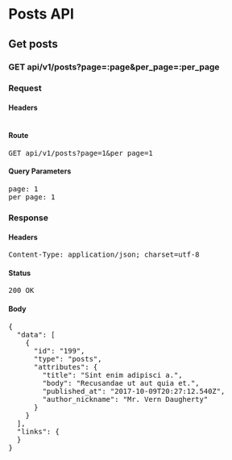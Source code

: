 # Posts API

## Get posts

### GET api/v1/posts?page=:page&amp;per_page=:per_page
### Request

#### Headers

<pre></pre>

#### Route

<pre>GET api/v1/posts?page=1&amp;per_page=1</pre>

#### Query Parameters

<pre>page: 1
per_page: 1</pre>

### Response

#### Headers

<pre>Content-Type: application/json; charset=utf-8</pre>

#### Status

<pre>200 OK</pre>

#### Body

<pre>{
  "data": [
    {
      "id": "199",
      "type": "posts",
      "attributes": {
        "title": "Sint enim adipisci a.",
        "body": "Recusandae ut aut quia et.",
        "published_at": "2017-10-09T20:27:12.540Z",
        "author_nickname": "Mr. Vern Daugherty"
      }
    }
  ],
  "links": {
  }
}</pre>
